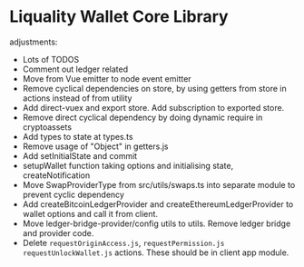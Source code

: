 # Liquality Wallet Core Library

adjustments:

- Lots of TODOS
- Comment out ledger related
- Move from Vue emitter to node event emitter
- Remove cyclical dependencies on store, by using getters from store in actions instead of from utility
- Add direct-vuex and export store. Add subscription to exported store.
- Remove direct cyclical dependency by doing dynamic require in cryptoassets
- Add types to state at types.ts
- Remove usage of "Object" in getters.js
- Add setInitialState and commit
- setupWallet function taking options and initialising state, createNotification
- Move SwapProviderType from src/utils/swaps.ts into separate module to prevent cyclic dependency
- Add createBitcoinLedgerProvider and createEthereumLedgerProvider to wallet options and call it from client.
- Move ledger-bridge-provider/config utils to utils. Remove ledger bridge and provider code.
- Delete `requestOriginAccess.js`, `requestPermission.js` `requestUnlockWallet.js` actions. These should be in client app module.
